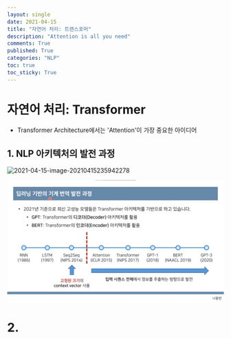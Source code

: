 ```yaml
---
layout: single
date: 2021-04-15
title: "자연어 처리: 트랜스포머"
description: "Attention is all you need"
comments: True
published: True
categories: "NLP"
toc: true
toc_sticky: True
---
```




# 자연어 처리: Transformer

* Transformer Architecture에서는 'Attention'이 가장 중요한 아이디어

## 1. NLP 아키텍처의 발전 과정

![2021-04-15-image-20210415235942278](C:/2021-04-15-image-20210415235942278.png)

![2021-04-15-image-20210415235942278](/assets/images/2021-04-15-image-20210415235942278.png)

# 2. 